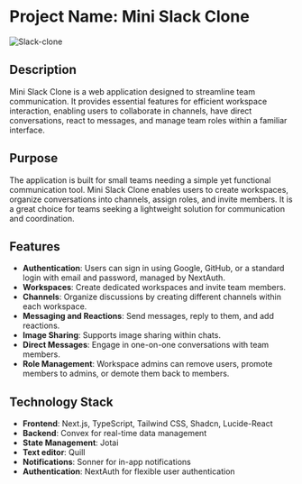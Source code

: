 # Project Name: Mini Slack Clone

![Slack-clone](https://i.ibb.co/6BBCqhb/Screenshot-1.png)

## Description

Mini Slack Clone is a web application designed to streamline team communication. It provides essential features for efficient workspace interaction, enabling users to collaborate in channels, have direct conversations, react to messages, and manage team roles within a familiar interface.

## Purpose

The application is built for small teams needing a simple yet functional communication tool. Mini Slack Clone enables users to create workspaces, organize conversations into channels, assign roles, and invite members. It is a great choice for teams seeking a lightweight solution for communication and coordination.

## Features

- **Authentication**: Users can sign in using Google, GitHub, or a standard login with email and password, managed by NextAuth.
- **Workspaces**: Create dedicated workspaces and invite team members.
- **Channels**: Organize discussions by creating different channels within each workspace.
- **Messaging and Reactions**: Send messages, reply to them, and add reactions.
- **Image Sharing**: Supports image sharing within chats.
- **Direct Messages**: Engage in one-on-one conversations with team members.
- **Role Management**: Workspace admins can remove users, promote members to admins, or demote them back to members.

## Technology Stack

- **Frontend**: Next.js, TypeScript, Tailwind CSS, Shadcn, Lucide-React
- **Backend**: Convex for real-time data management
- **State Management**: Jotai
- **Text editor**: Quill
- **Notifications**: Sonner for in-app notifications
- **Authentication**: NextAuth for flexible user authentication
